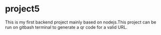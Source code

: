 # project5
This is my first backend project mainly based on nodejs.This project can be run on gitbash terminal to generate a qr code for a valid URL.
